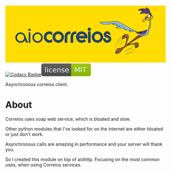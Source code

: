 ![banner](https://raw.githubusercontent.com/teixeirazeus/aio-correios/main/readme_assets/banner.png)  
[![Codacy Badge](https://app.codacy.com/project/badge/Grade/c8d74a5fd60c4eada26069109d3e6f71)](https://www.codacy.com/gh/teixeirazeus/aiocorreios/dashboard?utm_source=github.com&amp;utm_medium=referral&amp;utm_content=teixeirazeus/aiocorreios&amp;utm_campaign=Badge_Grade)[![License](https://raw.githubusercontent.com/teixeirazeus/aio-correios/main/readme_assets/mit.svg)](https://github.com/teixeirazeus/aio-correios)

Asynchronous correios client.

# About
Correios uses soap web service, which is bloated and slow.

Other python modules that I've looked for on the internet are either bloated or just don't work.

Asynchronous calls are amazing in performance and your server will thank you.

So I created this module on top of aiohttp. Focusing on the most common uses, when using Correios services.
